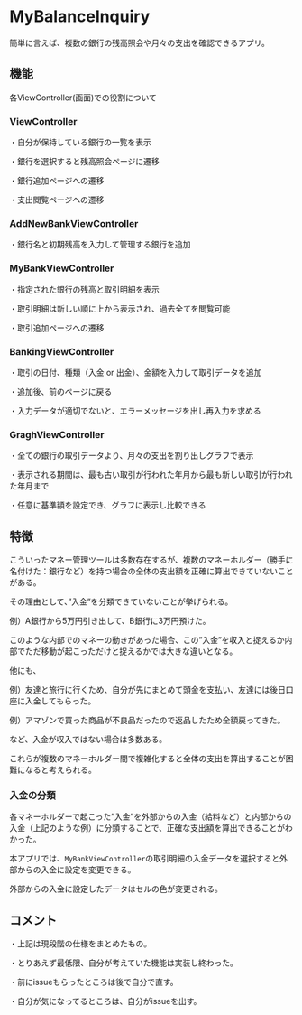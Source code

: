 # MyBalanceInquiry

簡単に言えば、複数の銀行の残高照会や月々の支出を確認できるアプリ。

## 機能

各ViewController(画面)での役割について

### ViewController

・自分が保持している銀行の一覧を表示

・銀行を選択すると残高照会ページに遷移

・銀行追加ページへの遷移

・支出閲覧ページへの遷移


### AddNewBankViewController

・銀行名と初期残高を入力して管理する銀行を追加

### MyBankViewController

・指定された銀行の残高と取引明細を表示

・取引明細は新しい順に上から表示され、過去全てを閲覧可能

・取引追加ページへの遷移


### BankingViewController

・取引の日付、種類（入金 or 出金）、金額を入力して取引データを追加

・追加後、前のページに戻る

・入力データが適切でないと、エラーメッセージを出し再入力を求める


### GraghViewController

・全ての銀行の取引データより、月々の支出を割り出しグラフで表示

・表示される期間は、最も古い取引が行われた年月から最も新しい取引が行われた年月まで

・任意に基準額を設定でき、グラフに表示し比較できる


## 特徴

こういったマネー管理ツールは多数存在するが、複数のマネーホルダー（勝手に名付けた：銀行など）を持つ場合の全体の支出額を正確に算出できていないことがある。

その理由として、”入金”を分類できていないことが挙げられる。

例）A銀行から5万円引き出して、B銀行に3万円預けた。

このような内部でのマネーの動きがあった場合、この”入金”を収入と捉えるか内部でただ移動が起こっただけと捉えるかでは大きな違いとなる。

他にも、

例）友達と旅行に行くため、自分が先にまとめて頭金を支払い、友達には後日口座に入金してもらった。

例）アマゾンで買った商品が不良品だったので返品したため全額戻ってきた。

など、入金が収入ではない場合は多数ある。

これらが複数のマネーホルダー間で複雑化すると全体の支出を算出することが困難になると考えられる。


### 入金の分類

各マネーホルダーで起こった”入金”を外部からの入金（給料など）と内部からの入金（上記のような例）に分類することで、正確な支出額を算出できることがわかった。

本アプリでは、`MyBankViewController`の取引明細の入金データを選択すると外部からの入金に設定を変更できる。

外部からの入金に設定したデータはセルの色が変更される。


## コメント

・上記は現段階の仕様をまとめたもの。

・とりあえず最低限、自分が考えていた機能は実装し終わった。

・前にissueもらったところは後で自分で直す。

・自分が気になってるところは、自分がissueを出す。



